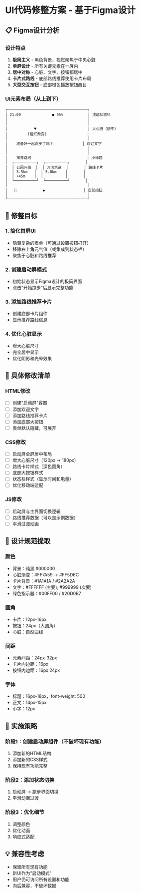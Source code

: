 # UI代码修整方案 - 基于Figma设计

## 📋 Figma设计分析

### 设计特点
1. **极简主义** - 黑色背景，视觉聚焦于中央心脏
2. **单屏设计** - 所有关键元素在一屏内
3. **居中对称** - 心脏、文字、按钮都居中
4. **卡片式路线** - 底部路线推荐使用卡片布局
5. **大型交互按钮** - 底部橙色播放按钮醒目

### UI元素布局（从上到下）
```
┌────────────────────────────────────┐
│ 21:09              ● 95%           │ 顶部状态栏
│                                    │
│                                    │
│            ♥                       │ 大心脏（居中）
│         (橙红渐变)                  │
│                                    │
│    准备好一起跑步了吗？             │ 欢迎文字
│                                    │
│                                    │
│    推荐路线                         │ 小标题
│  ┌──────────┐  ┌──────────┐       │
│  │ 公园环线  │  │ 河滨大道  │       │ 路线卡片
│  │ 3.5km   │  │ 5.0km    │       │
│  │ +45m    │  │          │       │
│  └──────────┘  └──────────┘       │
│                                    │
│   🎤            ▶                 │ 底部按钮
│                                    │
└────────────────────────────────────┘
```

## 🎯 修整目标

### 1. 简化首屏UI
- 隐藏复杂的表单（可通过设置按钮打开）
- 移除右上角元气值（或集成到状态栏）
- 聚焦于心脏和路线推荐

### 2. 创建启动屏模式
- 初始状态显示Figma设计的极简界面
- 点击"开始跑步"后显示完整功能

### 3. 添加路线推荐卡片
- 创建底部卡片组件
- 显示推荐路线信息

### 4. 优化心脏显示
- 增大心脏尺寸
- 完全居中显示
- 优化阴影和光晕效果

## 📝 具体修改清单

### HTML修改
- [ ] 创建"启动屏"容器
- [ ] 添加欢迎文字
- [ ] 添加路线推荐卡片
- [ ] 添加底部大按钮
- [ ] 表单默认隐藏，可展开

### CSS修改
- [ ] 启动屏全屏居中布局
- [ ] 增大心脏尺寸（120px → 180px）
- [ ] 路线卡片样式（深色圆角）
- [ ] 底部大按钮样式
- [ ] 状态栏样式（显示时间和电量）
- [ ] 优化移动端适配

### JS修改
- [ ] 启动屏与主界面切换逻辑
- [ ] 路线推荐数据（可以是示例数据）
- [ ] 平滑过渡动画

## 🎨 设计规范提取

### 颜色
- 背景：纯黑 #000000
- 心脏渐变：#FF7A59 → #FF5D6C
- 卡片背景：#1A1A1A / #2A2A2A
- 文字：#FFFFFF (主要), #999999 (次要)
- 绿色指示器：#00FF00 / #20D0B7

### 圆角
- 卡片：12px-16px
- 按钮：24px（大圆角）
- 心脏：自然曲线

### 间距
- 元素间距：24px-32px
- 卡片内边距：16px
- 按钮内边距：16px 24px

### 字体
- 标题：16px-18px，font-weight: 500
- 正文：14px-15px
- 小字：12px

## 🚀 实施策略

### 阶段1：创建启动屏组件（不破坏现有功能）
1. 添加新的HTML结构
2. 添加新的CSS样式
3. 保持现有功能完整

### 阶段2：添加状态切换
1. 启动屏 → 跑步界面切换
2. 平滑动画过渡

### 阶段3：优化细节
1. 调整颜色
2. 优化动画
3. 响应式适配

## 💡 兼容性考虑

- 保留所有现有功能
- 新UI作为"启动模式"
- 用户仍可访问所有设置和功能
- 向后兼容，不破坏数据
